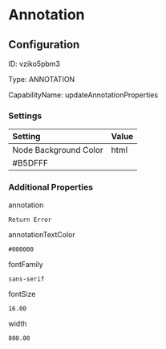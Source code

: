 # Annotation
## Configuration
ID:  vziko5pbm3

Type: ANNOTATION 

CapabilityName: updateAnnotationProperties

### Settings
| Setting | Value  |
| :------------------------ | ---------------------------------------- |
| Node Background Color | html 
#B5DFFF | 






### Additional Properties
annotation
```string 
Return Error
```


annotationTextColor
```html 
#000000
```


fontFamily
```string 
sans-serif
```


fontSize
```float64 
16.00
```


width
```float64 
800.00
```




